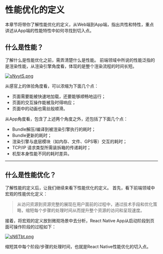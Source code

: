 # 性能优化的定义
本章节将带你了解性能优化的定义，从Web端到App端，指出共性和特性，重点讲述从App端的性能特性中如何寻找到切入点。

## 什么是性能？
了解什么是性能优化之前，需弄清楚什么是性能。
前端领域中所说的性能泛指的是渲染性能，从渲染引擎角度看，体现的是整个渲染流程的时间长短。

[![sNyytS.png](https://s3.ax1x.com/2021/01/13/sNyytS.png)](https://imgchr.com/i/sNyytS)

从感官上的体验角度看，可以浓缩为下面几个点：
- 页面需要能被快速地加载，还要能够顺畅地运行；
- 页面的交互操作能被及时得响应；
- 页面中的动画也需丝般顺滑。

从App角度看，包含了上述两个角度之外，还包括了下面几个点：
- Bundle解压/编译到被渲染引擎执行的耗时；
- Bundle更新的耗时；
- 渲染引擎与底层模块（如内存、文件、GPS等）交互的耗时；
- TCP/IP 请求类型所需装拆箱的传递耗时；
- 机型本身性能不同的耗时差异。

---

## 什么是性能优化？
了解性能的定义后，让我们继续来看下性能优化的定义。
首先，看下前端领域中宏观的性能优化定义：
> 从访问资源到资源完整的展现在用户面前的过程中，通过技术手段和优化策略，缩短每个步骤的处理时间从而提升整个资源的访问和呈现速度。

接着，将宏观的定义放到微观场景中去分析，React Native App从启动阶段到页面可操作阶段的过程如下：

[![sN6Tbt.png](https://s3.ax1x.com/2021/01/13/sN6Tbt.png)](https://imgchr.com/i/sN6Tbt)

缩短其中每个阶段/步骤的处理时间，也就是React Native性能优化的切入点。


